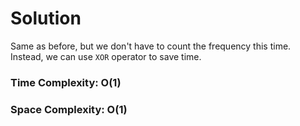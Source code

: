 # Solution

Same as before, but we don't have to count the frequency this time. Instead, we can use `XOR` operator to save time.

### Time Complexity: O(1)
### Space Complexity: O(1)